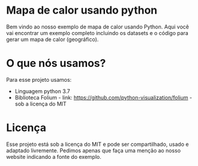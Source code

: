 # Mapa de calor usando python

Bem vindo ao nosso exemplo de mapa de calor usando Python. Aqui você vai encontrar um exemplo completo incluindo os datasets e o código para gerar um mapa de calor (geográfico).


# O que nós usamos?

Para esse projeto usamos:

- Linguagem python 3.7
- Biblioteca Folium - link: https://github.com/python-visualization/folium - sob a licença do MIT


# Licença

Esse projeto está sob a licença do MIT e pode ser compartilhado, usado e adaptado livremente. Pedimos apenas que faça uma menção ao nosso website indicando a fonte do exemplo.  